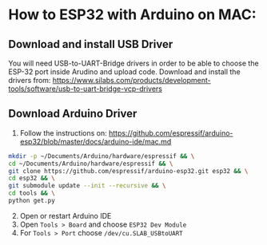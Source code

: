 # How to ESP32 with Arduino on MAC:


## Download and install USB Driver
You will need USB-to-UART-Bridge drivers in order to be able to choose the ESP-32 port inside Arudino and upload code. Download and install the drivers from:  https://www.silabs.com/products/development-tools/software/usb-to-uart-bridge-vcp-drivers

## Download Arduino Driver

1. Follow the instructions on: https://github.com/espressif/arduino-esp32/blob/master/docs/arduino-ide/mac.md

```bash
mkdir -p ~/Documents/Arduino/hardware/espressif && \
cd ~/Documents/Arduino/hardware/espressif && \
git clone https://github.com/espressif/arduino-esp32.git esp32 && \
cd esp32 && \
git submodule update --init --recursive && \
cd tools && \
python get.py
```

2. Open or restart Arduino IDE
3. Open `Tools > Board` and choose `ESP32 Dev Module`
4. For `Tools > Port` choose `/dev/cu.SLAB_USBtoUART`